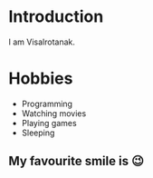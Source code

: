 # Introduction

I am Visalrotanak.


# Hobbies
  - Programming
  - Watching movies
  - Playing games
  - Sleeping

## My favourite smile is :wink:
